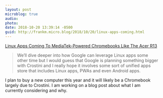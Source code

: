 ```yaml
---
layout: post
microblog: true
audio: 
photo: 
date: 2018-10-20 13:39:14 -0500
guid: http://frankm.micro.blog/2018/10/20/linux-apps-coming.html
---
```

[Linux Apps Coming To MediaTek-Powered Chromebooks Like The Acer R13](https://chromeunboxed.com/news/linux-app-support-mediatek-arm-chromebook-acer-r13)

>We’ll dive deeper into how Google can leverage Linux apps some other time but I would guess that Google is planning something bigger with Crostini and I really hope it involves some sort of unified apps store that includes Linux apps, PWAs and even Android apps.

I plan to buy a new computer this year and it will likely be a Chromebook largely due to Crostini. I am working on a blog post about what I am currently considering and why. 
